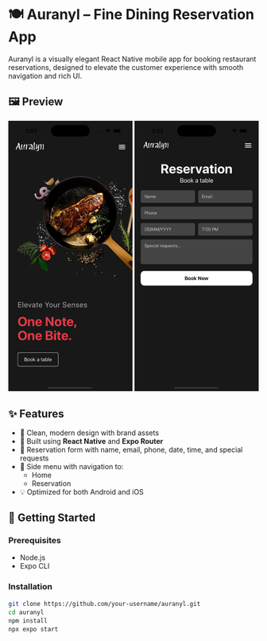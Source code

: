 # 🍽️ Auranyl – Fine Dining Reservation App

Auranyl is a visually elegant React Native mobile app for booking restaurant reservations, designed to elevate the customer experience with smooth navigation and rich UI.

## 🖼️ Preview

<img src="items/Home.png" width="250" />
<img src="items/Reservation.png" width="250" />

## ✨ Features

- 🎨 Clean, modern design with brand assets
- 📲 Built using **React Native** and **Expo Router**
- 📅 Reservation form with name, email, phone, date, time, and special requests
- 📂 Side menu with navigation to:
  - Home
  - Reservation
- 💡 Optimized for both Android and iOS

## 🚀 Getting Started

### Prerequisites

- Node.js
- Expo CLI

### Installation

```bash
git clone https://github.com/your-username/auranyl.git
cd auranyl
npm install
npx expo start

